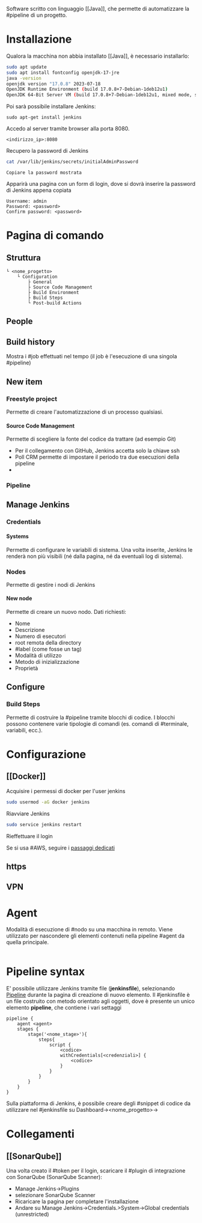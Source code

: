 Software scritto con linguaggio [[Java]], che permette di automatizzare la #pipeline di un progetto.
# Installazione
Qualora la macchina non abbia installato [[Java]], è necessario installarlo:
```bash
sudo apt update
sudo apt install fontconfig openjdk-17-jre
java -version
openjdk version "17.0.8" 2023-07-18
OpenJDK Runtime Environment (build 17.0.8+7-Debian-1deb12u1)
OpenJDK 64-Bit Server VM (build 17.0.8+7-Debian-1deb12u1, mixed mode, sharing)
```
Poi sarà possibile installare Jenkins:
```shell
sudo apt-get install jenkins 
```
Accedo al server tramite browser alla porta 8080.
```browser
<indirizzo_ip>:8080
```
Recupero la password di Jenkins
```sh
cat /var/lib/jenkins/secrets/initialAdminPassword
```
	Copiare la password mostrata
Apparirà una pagina con un form di login, dove si dovrà inserire la password di Jenkins appena copiata
```browser
Username: admin
Password: <password>
Confirm password: <password>
```
# Pagina di comando
## Struttura
```Dashboard
└ <nome_progetto>
	└ Configuration
		├ General
		├ Source Code Management
		├ Build Environment
		├ Build Steps
		└ Post-build Actions
```
## People
## Build history
Mostra i #job effettuati nel tempo (il job è l'esecuzione di una singola #pipeline)
## New item
### Freestyle project
Permette di creare l'automatizzazione di un processo qualsiasi.
#### Source Code Management
Permette di scegliere la fonte del codice da trattare (ad esempio Git)
- Per il collegamento con GitHub, Jenkins accetta solo la chiave ssh
- Poll CRM permette di impostare il periodo tra due esecuzioni della pipeline
- 

### Pipeline
## Manage Jenkins
### Credentials
#### Systems
Permette di configurare le variabili di sistema. Una volta inserite, Jenkins le renderà non più visibili (né dalla pagina, né da eventuali log di sistema).
### Nodes
Permette di gestire i nodi di Jenkins
#### New node
Permette di creare un nuovo nodo. Dati richiesti:
- Nome
- Descrizione
- Numero di esecutori
- root remota della directory
- #label (come fosse un tag)
- Modalità di utilizzo
- Metodo di inizializzazione
- Proprietà

## Configure
### Build Steps
Permette di costruire la #pipeline tramite blocchi di codice. I blocchi possono contenere varie tipologie di comandi (es. comandi di #terminale, variabili, ecc.). 
# Configurazione
## [[Docker]]

Acquisire i permessi di docker per l'user jenkins
```sh
sudo usermod -aG docker jenkins
```
Riavviare Jenkins
```sh
sudo service jenkins restart
```
Rieffettuare il login

Se si usa #AWS, seguire i [passaggi dedicati](AWS.md#Installazione%20di%20Docker)
## https

## VPN

# Agent
Modalità di esecuzione di #nodo su una macchina in remoto. Viene utilizzato per nascondere gli elementi contenuti nella pipeline #agent da quella principale.
```sh

```
# Pipeline  syntax
E' possibile utilizzare Jenkins tramite file (**jenkinsfile**), selezionando [Pipeline](#pipeline) durante la pagina di creazione di nuovo elemento. Il #jenkinsfile è un file costruito con metodo orientato agli oggetti, dove è presente un unico elemento **pipeline**, che contiene i vari settaggi
```jenkinsfile
pipeline {
	agent <agent>
	stages {
		stage('<nome_stage>'){
			steps{
				script {
					<codice>
					withCredentials[<credenziali>] {
						<codice>
					}
				}
			}
		}
	}
}
```
Sulla piattaforma di Jenkins, è possibile creare degli #snippet di codice da utilizzare nel #jenkinsfile su Dashboard-><nome_progetto>->
# Collegamenti
## [[SonarQube]]
Una volta creato il #token per il login, scaricare il #plugin di integrazione con SonarQube (SonarQube Scanner):
- Manage Jenkins->Plugins
- selezionare SonarQube Scanner
- Ricaricare la pagina per completare l'installazione
- Andare su Manage Jenkins->Credentials.>System->Global credentials (unrestricted)
